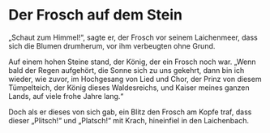 # Der Frosch auf dem Stein

„Schaut zum Himmel!“, sagte er,
der Frosch vor seinem Laichenmeer,
dass sich die Blumen drumherum,
vor ihm verbeugten ohne Grund.

Auf einem hohen Steine stand,
der König, der ein Frosch noch war.
„Wenn bald der Regen aufgehört,
die Sonne sich zu uns gekehrt,
dann bin ich wieder, wie zuvor,
im Hochgesang von Lied und Chor,
der Prinz von diesem Tümpelteich,
der König dieses Waldesreichs,
und Kaiser meines ganzen Lands,
auf viele frohe Jahre lang.“

Doch als er dieses von sich gab,
ein Blitz den Frosch am Kopfe traf,
dass dieser „Plitsch!“ und „Platsch!“ mit Krach,
hineinfiel in den Laichenbach.
